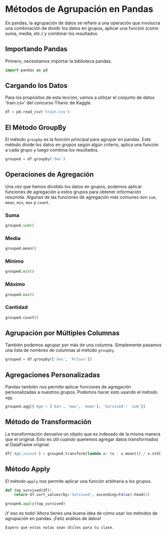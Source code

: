 
# Métodos de Agrupación en Pandas

En pandas, la agrupación de datos se refiere a una operación que involucra una combinación de dividir los datos en grupos, aplicar una función (como suma, media, etc.) y combinar los resultados.

## Importando Pandas

Primero, necesitamos importar la biblioteca pandas.

```python
import pandas as pd
```

## Cargando los Datos

Para los propósitos de esta lección, vamos a utilizar el conjunto de datos 'train.csv' del concurso Titanic de Kaggle.

```python
df = pd.read_csv('train.csv')
```

## El Método GroupBy

El método `groupby` es la función principal para agrupar en pandas. Este método divide los datos en grupos según algún criterio, aplica una función a cada grupo y luego combina los resultados.

```python
grouped = df.groupby('Sex')
```

## Operaciones de Agregación

Una vez que hemos dividido los datos en grupos, podemos aplicar funciones de agregación a estos grupos para obtener información resumida. Algunas de las funciones de agregación más comunes son `sum`, `mean`, `min`, `max` y `count`.

### Suma

```python
grouped.sum()
```

### Media

```python
grouped.mean()
```

### Mínimo

```python
grouped.min()
```

### Máximo

```python
grouped.max()
```

### Cantidad

```python
grouped.count()
```

## Agrupación por Múltiples Columnas

También podemos agrupar por más de una columna. Simplemente pasamos una lista de nombres de columnas al método `groupby`.

```python
grouped = df.groupby(['Sex', 'Pclass'])
```

## Agregaciones Personalizadas

Pandas también nos permite aplicar funciones de agregación personalizadas a nuestros grupos. Podemos hacer esto usando el método `agg`.

```python
grouped.agg({'Age': ['min', 'max', 'mean'], 'Survived': 'sum'})
```

## Método de Transformación

La transformación devuelve un objeto que es indexado de la misma manera que el original. Esto es útil cuando queremos agregar datos transformados al DataFrame original.

```python
df['Age_zscore'] = grouped.transform(lambda x: (x - x.mean()) / x.std())['Age']
```

## Método Apply

El método `apply` nos permite aplicar una función arbitraria a los grupos.

```python
def top_survived(df):
    return df.sort_values(by='Survived', ascending=False).head(3)

grouped.apply(top_survived)
```

¡Y eso es todo! Ahora tienes una buena idea de cómo usar los métodos de agrupación en pandas. ¡Feliz análisis de datos!
```
Espero que estas notas sean útiles para tu clase.